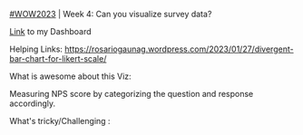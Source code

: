 [#WOW2023](https://workout-wednesday.com/2023w4tab/) | Week 4: Can you visualize survey data?


[Link](https://public.tableau.com/app/profile/amira.salama/viz/WOW2023Week4Canyouvisualizesurveydata_17006887165670/VisualizeSentiment) to my Dashboard

Helping Links: https://rosariogaunag.wordpress.com/2023/01/27/divergent-bar-chart-for-likert-scale/


What is awesome about this Viz:

Measuring NPS score by categorizing the question and response accordingly.

What's tricky/Challenging :
